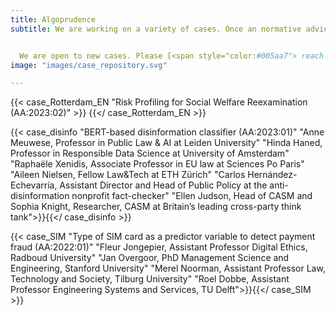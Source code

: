 ```yaml
---
title: Algoprudence
subtitle: We are working on a variety of cases. Once an normative advice commission has gathered and examined the ethical issue, the original problem statement and corresponding advice will be published on this website. Others learn from our algoprudence, help to improve it and utilize it as a best practice in similar cases.


  We are open to new cases. Please [<span style="color:#005aa7"> reach out</span>](/#contactform) to us when you know a case for review.
image: "images/case_repository.svg"

---
```

<!-- Case Rotterdam -->
{{< case_Rotterdam_EN "Risk Profiling for Social Welfare Reexamination (AA:2023:02)" >}} {{</ case_Rotterdam_EN >}}

<!-- Case disinfo -->
{{< case_disinfo "BERT-based disinformation classifier (AA:2023:01)" "Anne Meuwese, Professor in Public Law & AI at Leiden University" "Hinda Haned, Professor in Responsible Data Science at University of Amsterdam" "Raphaële Xenidis, Associate Professor in EU law at Sciences Po Paris" "Aileen Nielsen, Fellow Law&Tech at ETH Zürich" "Carlos Hernández-Echevarría, Assistant Director and Head of Public Policy at the anti-disinformation nonprofit fact-checker" "Ellen Judson, Head of CASM and Sophia Knight, Researcher, CASM at Britain’s leading cross-party think tank">}}{{</ case_disinfo >}}

<!-- Case SIM -->
{{< case_SIM "Type of SIM card as a predictor variable to detect payment fraud (AA:2022:01)" "Fleur Jongepier, Assistant Professor Digital Ethics, Radboud University" "Jan Overgoor, PhD Management Science and Engineering, Stanford University" "Merel Noorman, Assistant Professor Law, Technology and Society, Tilburg University" "Roel Dobbe, Assistant Professor Engineering Systems and Services, TU Delft">}}{{</ case_SIM >}}